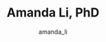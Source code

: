 ---
# this is autogenerated: do not edit
title: Amanda Li, PhD
author: amanda_li
layout: author-bio
excerpt: Postdoctoral Scholar
type: member
header:
  teaser: /assets/images/members/bio-li.jpg
papers: 
---